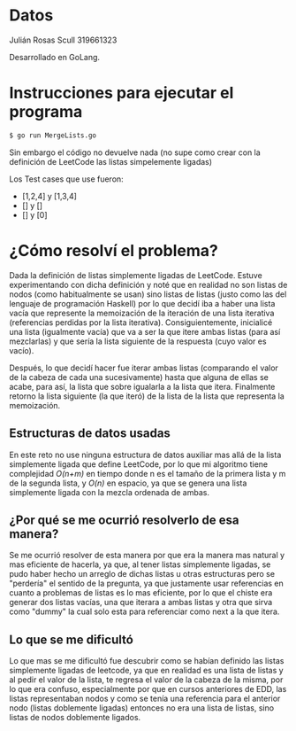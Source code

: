 # Datos
Julián Rosas Scull
319661323

Desarrollado en GoLang.

# Instrucciones para ejecutar el programa

   ```sh
   $ go run MergeLists.go
   ``` 

   Sin embargo el código no devuelve nada (no supe como crear con la definición de LeetCode las listas simpelemente ligadas)

   Los Test cases que use fueron:

   * [1,2,4] y [1,3,4]
   * [] y []
   * [] y [0]

# ¿Cómo resolví el problema?

Dada la definición de listas simplemente ligadas de LeetCode. 
Estuve experimentando con dicha definición y noté que en realidad no son 
listas de nodos (como habitualmente se usan) sino listas de listas (justo como las del lenguaje de programación Haskell) por lo que decidí iba a haber una lista vacía que represente la memoización de la iteración de una lista iterativa (referencias perdidas por la lista iterativa). Consiguientemente, inicialicé una lista (igualmente vacía) que va a ser la que itere ambas listas (para así mezclarlas) y que sería la lista siguiente de la respuesta (cuyo valor es vacío).

Después, lo que decidí hacer fue iterar ambas listas (comparando el valor de la cabeza de cada una sucesivamente) hasta que alguna de ellas se acabe, para así, la lista que sobre igualarla a la lista que itera. Finalmente retorno la lista siguiente (la que iteró) de la lista de la lista que representa la memoización.

## Estructuras de datos usadas
En este reto no use ninguna estructura de datos auxiliar mas allá de la lista simplemente ligada que define LeetCode, por lo que mi algoritmo tiene complejidad _O(n+m)_ en tiempo donde n es el tamaño de la primera lista y m de la segunda lista, y _O(n)_ en espacio, ya que se genera una lista simplemente ligada con la mezcla ordenada de ambas.

## ¿Por qué se me ocurrió resolverlo de esa manera?

Se me ocurrió resolver de esta manera por que era la manera mas natural y mas eficiente de hacerla, ya que, al tener listas simplemente ligadas, se pudo haber hecho un arreglo de dichas listas u otras estructuras pero se "perdería" el sentido de la pregunta, ya que justamente usar referencias en cuanto a problemas de listas es lo mas eficiente, por lo que el chiste era generar dos listas vacías, una que iterara a ambas listas y otra que sirva como "dummy" la cual solo esta para referenciar como next a la que itera.

## Lo que se me dificultó

Lo que mas se me dificultó fue descubrir como se habían definido las listas simplemente ligadas de leetcode, ya que en realidad es una lista de listas y al pedir el valor de la lista, te regresa el valor de la cabeza de la misma, por lo que era confuso, especialmente por que en cursos anteriores de EDD, las listas representaban nodos y como se tenía una referencia para el anterior nodo (listas doblemente ligadas) entonces no era una lista de listas, sino listas de nodos doblemente ligados.


